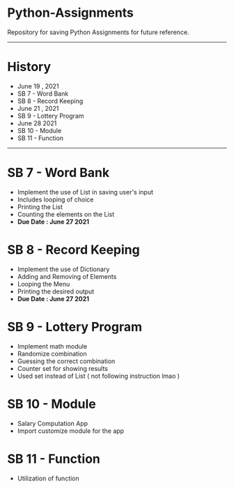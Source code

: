 # Python-Assignments
Repository for saving Python Assignments for future reference.

----------------------------------------------------

# History 

- June 19 , 2021
-  SB 7 - Word Bank
-  SB 8 - Record Keeping
- June 21 , 2021
-  SB 9 - Lottery Program 
- June 28 2021
-  SB 10 - Module
-  SB 11 - Function

---------------------------------------------------


# SB 7 - Word Bank
- Implement the use of List in saving user's input
- Includes looping of choice
- Printing the List
- Counting the elements on the List
- **Due Date : June 27 2021**
# SB 8 - Record Keeping 
- Implement the use of Dictionary
- Adding and Removing of Elements
- Looping the Menu
- Printing the desired output
- **Due Date : June 27 2021**
# SB 9 - Lottery Program
- Implement math module
- Randomize combination
- Guessing the correct combination
- Counter set for showing results
- Used set instead of List ( not following instruction lmao )
# SB 10 - Module
- Salary Computation App
- Import customize module for the app 
# SB 11 - Function
- Utilization of function
